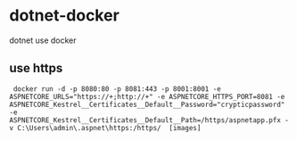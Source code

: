 # dotnet-docker
dotnet use docker

## use https

```
 docker run -d -p 8080:80 -p 8081:443 -p 8001:8001 -e ASPNETCORE_URLS="https://+;http://+" -e ASPNETCORE_HTTPS_PORT=8081 -e ASPNETCORE_Kestrel__Certificates__Default__Password="crypticpassword" -e ASPNETCORE_Kestrel__Certificates__Default__Path=/https/aspnetapp.pfx -v C:\Users\admin\.aspnet\https:/https/  [images]
```



